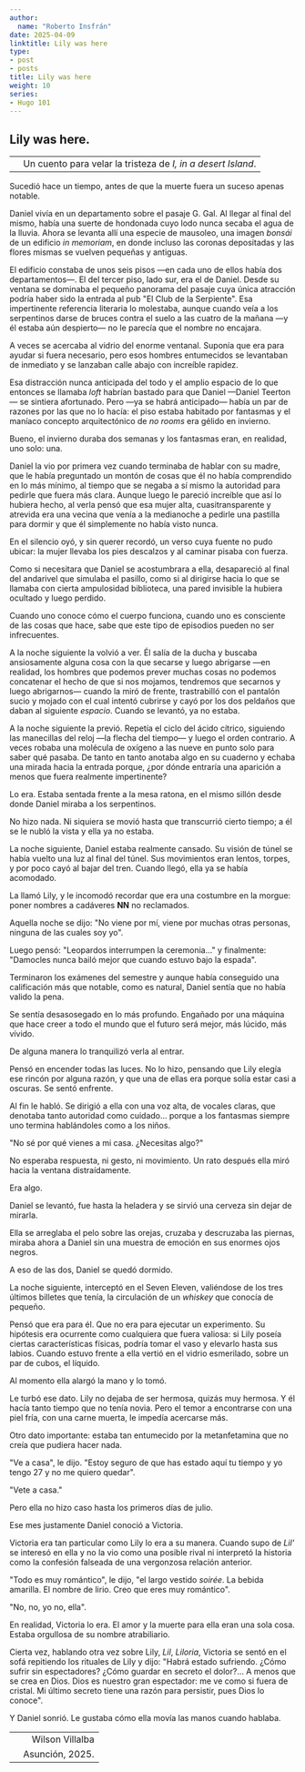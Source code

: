 ```yaml
---
author:
  name: "Roberto Insfrán"
date: 2025-04-09
linktitle: Lily was here
type:
- post
- posts
title: Lily was here
weight: 10
series:
- Hugo 101
---
```


## Lily was here.

|      |                                                              |
| ---- | -----------------------------------------------------------: |
|      | Un cuento para velar la tristeza de *I, in a desert Island*. |

Sucedió hace un tiempo, antes de que la muerte fuera un suceso apenas notable.

Daniel vivía en un departamento sobre el pasaje G. Gal. Al llegar al final del mismo, había una suerte de hondonada cuyo lodo nunca secaba el agua de la lluvia. Ahora se levanta allí una especie de mausoleo, una imagen *bonsái* de un edificio *in memoriam*, en donde incluso las coronas depositadas y las flores mismas se vuelven pequeñas y antiguas.

El edificio constaba de unos seis pisos —en cada uno de ellos había dos departamentos—. El del tercer piso, lado sur, era el de Daniel. Desde su ventana se dominaba el pequeño panorama del pasaje cuya única atracción podría haber sido la entrada al pub "El Club de la Serpiente". Esa impertinente referencia literaria lo molestaba, aunque cuando veía a los serpentinos darse de bruces contra el suelo a las cuatro de la mañana —y él estaba aún despierto— no le parecía que el nombre no encajara.

A veces se acercaba al vidrio del enorme ventanal. Suponía que era para ayudar si fuera necesario, pero esos hombres entumecidos se levantaban de inmediato y se lanzaban calle abajo con increíble rapidez.

Esa distracción nunca anticipada del todo y el amplio espacio de lo que entonces se llamaba *loft* habrían bastado para que Daniel —Daniel Teerton— se sintiera afortunado. Pero —ya se habrá anticipado— había un par de razones por las que no lo hacía: el piso estaba habitado por fantasmas y el maníaco concepto arquitectónico de *no rooms* era gélido en invierno.

Bueno, el invierno duraba dos semanas y los fantasmas eran, en realidad, uno solo: una.

Daniel la vio por primera vez cuando terminaba de hablar con su madre, que le había preguntado un montón de cosas que él no había comprendido en lo más mínimo, al tiempo que se negaba a sí mismo la autoridad para pedirle que fuera más clara. Aunque luego le pareció increíble que así lo hubiera hecho, al verla pensó que esa mujer alta, cuasitransparente y atrevida era una vecina que venía a la medianoche a pedirle una pastilla para dormir y que él simplemente no había visto nunca.

En el silencio oyó, y sin querer recordó, un verso cuya fuente no pudo ubicar: la mujer llevaba los pies descalzos y al caminar pisaba con fuerza.

Como si necesitara que Daniel se acostumbrara a ella, desapareció al final del andarivel que simulaba el pasillo, como si al dirigirse hacia lo que se llamaba con cierta ampulosidad biblioteca, una pared invisible la hubiera ocultado y luego perdido.

Cuando uno conoce cómo el cuerpo funciona, cuando uno es consciente de las cosas que hace, sabe que este tipo de episodios pueden no ser infrecuentes.

A la noche siguiente la volvió a ver. Él salía de la ducha y buscaba ansiosamente alguna cosa con la que secarse y luego abrigarse —en realidad, los hombres que podemos prever muchas cosas no podemos concatenar el hecho de que si nos mojamos, tendremos que secarnos y luego abrigarnos— cuando la miró de frente, trastrabilló con el pantalón sucio y mojado con el cual intentó cubrirse y cayó por los dos peldaños que daban al siguiente *espacio*. Cuando se levantó, ya no estaba.

A la noche siguiente la previó. Repetía el ciclo del ácido cítrico, siguiendo las manecillas del reloj —la flecha del tiempo— y luego el orden contrario. A veces robaba una molécula de oxígeno a las nueve en punto solo para saber qué pasaba. De tanto en tanto anotaba algo en su cuaderno y echaba una mirada hacia la entrada porque, ¿por dónde entraría una aparición a menos que fuera realmente impertinente?

Lo era. Estaba sentada frente a la mesa ratona, en el mismo sillón desde donde Daniel miraba a los serpentinos.

No hizo nada. Ni siquiera se movió hasta que transcurrió cierto tiempo; a él se le nubló la vista y ella ya no estaba.

La noche siguiente, Daniel estaba realmente cansado. Su visión de túnel se había vuelto una luz al final del túnel. Sus movimientos eran lentos, torpes, y por poco cayó al bajar del tren. Cuando llegó, ella ya se había acomodado.

La llamó Lily, y le incomodó recordar que era una costumbre en la morgue: poner nombres a cadáveres **NN** no reclamados.

Aquella noche se dijo: "No viene por mí, viene por muchas otras personas, ninguna de las cuales soy yo".

Luego pensó: "Leopardos interrumpen la ceremonia..." y finalmente: "Damocles nunca bailó mejor que cuando estuvo bajo la espada".

Terminaron los exámenes del semestre y aunque había conseguido una calificación más que notable, como es natural, Daniel sentía que no había valido la pena.

Se sentía desasosegado en lo más profundo. Engañado por una máquina que hace creer a todo el mundo que el futuro será mejor, más lúcido, más vívido.

De alguna manera lo tranquilizó verla al entrar.

Pensó en encender todas las luces. No lo hizo, pensando que Lily elegía ese rincón por alguna razón, y que una de ellas era porque solía estar casi a oscuras. Se sentó enfrente.

Al fin le habló. Se dirigió a ella con una voz alta, de vocales claras, que denotaba tanto autoridad como cuidado... porque a los fantasmas siempre uno termina hablándoles como a los niños.

"No sé por qué vienes a mi casa. ¿Necesitas algo?"

No esperaba respuesta, ni gesto, ni movimiento. Un rato después ella miró hacia la ventana distraídamente.

Era algo.

Daniel se levantó, fue hasta la heladera y se sirvió una cerveza sin dejar de mirarla.

Ella se arreglaba el pelo sobre las orejas, cruzaba y descruzaba las piernas, miraba ahora a Daniel sin una muestra de emoción en sus enormes ojos negros.

A eso de las dos, Daniel se quedó dormido.

La noche siguiente, interceptó en el Seven Eleven, valiéndose de los tres últimos billetes que tenía, la circulación de un *whiskey* que conocía de pequeño.

Pensó que era para él. Que no era para ejecutar un experimento. Su hipótesis era ocurrente como cualquiera que fuera valiosa: si Lily poseía ciertas características físicas, podría tomar el vaso y elevarlo hasta sus labios. Cuando estuvo frente a ella vertió en el vidrio esmerilado, sobre un par de cubos, el líquido.

Al momento ella alargó la mano y lo tomó.

Le turbó ese dato. Lily no dejaba de ser hermosa, quizás muy hermosa. Y él hacía tanto tiempo que no tenía novia. Pero el temor a encontrarse con una piel fría, con una carne muerta, le impedía acercarse más.

Otro dato importante: estaba tan entumecido por la metanfetamina que no creía que pudiera hacer nada.

"Ve a casa", le dijo. "Estoy seguro de que has estado aquí tu tiempo y yo tengo 27 y no me quiero quedar".

"Vete a casa."

Pero ella no hizo caso hasta los primeros días de julio.

Ese mes justamente Daniel conoció a Victoria.

Victoria era tan particular como Lily lo era a su manera. Cuando supo de *Lil'* se interesó en ella y no la vio como una posible rival ni interpretó la historia como la confesión falseada de una vergonzosa relación anterior.

"Todo es muy romántico", le dijo, "el largo vestido *soirée*. La bebida amarilla. El nombre de lirio. Creo que eres muy romántico".

"No, no, yo no, ella".

En realidad, Victoria lo era. El amor y la muerte para ella eran una sola cosa. Estaba orgullosa de su nombre atrabiliario.

Cierta vez, hablando otra vez sobre Lily, *Lil*, *Liloria*, Victoria se sentó en el sofá repitiendo los rituales de Lily y dijo: "Habrá estado sufriendo. ¿Cómo sufrir sin espectadores? ¿Cómo guardar en secreto el dolor?... A menos que se crea en Dios. Dios es nuestro gran espectador: me ve como si fuera de cristal. Mi último secreto tiene una razón para persistir, pues Dios lo conoce".

Y Daniel sonrió. Le gustaba cómo ella movía las manos cuando hablaba.

|   |                 |
| - | --------------: |
|   | Wilson Villalba |
|   | Asunción, 2025. |
